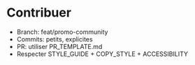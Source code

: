 # Contribuer
- Branch: feat/promo-community
- Commits: petits, explicites
- PR: utiliser PR_TEMPLATE.md
- Respecter STYLE_GUIDE + COPY_STYLE + ACCESSIBILITY
